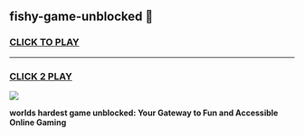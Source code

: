 
## fishy-game-unblocked 👋
<h3>
<a href="https://premium.freeplayer.one?title=fishy-game-unblocked&ref=14F">CLICK TO PLAY</a></h3>
<hr>

<h3>
<a href="https://premium.freeplayer.one?title=fishy-game-unblocked&ref=14F">CLICK 2 PLAY</a>
  
</h3>

<a href="https://premium.freeplayer.one?title=fishy-game-unblocked&ref=12F/"><img src="https://clearcache.store/games.png"></a>


**worlds hardest game unblocked: Your Gateway to Fun and Accessible Online Gaming**
